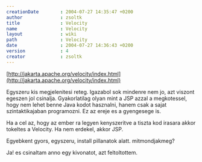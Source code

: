 ```yaml
---
creationDate        : 2004-07-27 14:35:47 +0200 
author              : zsoltk 
title               : Velocity 
name                : Velocity 
layout              : wiki 
path                : Velocity 
date                : 2004-07-27 14:36:43 +0200 
version             : 4 
creator             : zsoltk 
---
```

[http://jakarta.apache.org/velocity/index.html](http://jakarta.apache.org/velocity/index.html)

Egyszeru kis megjelenitesi reteg. Igazabol sok mindenre nem jo, azt viszont egeszen jol csinalja. Gyakorlatilag olyan mint a JSP azzal a megkotessel, hogy nem lehet benne Java kodot hasznalni, hanem csak a sajat szintaktikajaban programozni. Ez az ereje es a gyengesege is.

Ha a cel az, hogy az ember ra legyen kenyszeritve a tiszta kod irasara akkor tokeltes a Velocity. Ha nem erdekel, akkor JSP.

Egyebkent gyors, egyszeru, install pillanatok alatt. mitmondjakmeg?

Ja! es csinaltam anno egy kivonatot, azt feltoltottem.

